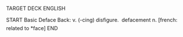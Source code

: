 TARGET DECK
ENGLISH

START
Basic
Deface
Back: v. (-cing) disfigure.  defacement n. [french: related to *face]
END
